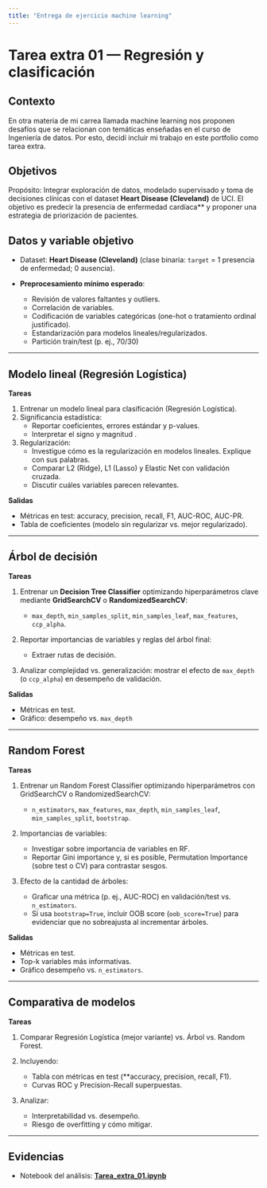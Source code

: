 ```yaml
---
title: "Entrega de ejercicio machine learning"
---
```


# Tarea extra 01 — Regresión y clasificación 

## Contexto
En otra materia de mi carrea llamada machine learning nos proponen desafíos que se relacionan con temáticas enseñadas en el curso de Ingeniería de datos. Por esto, decidí incluir mi trabajo en este portfolio como tarea extra.

## Objetivos

Propósito: Integrar exploración de datos, modelado supervisado y toma de decisiones clínicas con el dataset **Heart Disease (Cleveland)** de UCI.
El objetivo es predecir la presencia de enfermedad cardíaca** y proponer una estrategia de priorización de pacientes.

## Datos y variable objetivo

- Dataset: **Heart Disease (Cleveland)** (clase binaria: `target` = 1 presencia de enfermedad; 0 ausencia).
  
- **Preprocesamiento mínimo esperado**:
  * Revisión de valores faltantes y outliers.
  * Correlación de variables.
  * Codificación de variables categóricas (one-hot o tratamiento ordinal justificado).
  * Estandarización para modelos lineales/regularizados.
  * Partición train/test (p. ej., 70/30) 

---

## Modelo lineal (Regresión Logística)

**Tareas**

1. Entrenar un modelo lineal para clasificación (Regresión Logística).
2. Significancia estadística:
   - Reportar coeficientes, errores estándar y p-values.
   - Interpretar el signo y magnitud .
3. Regularización:
   - Investigue cómo es la regularización en modelos lineales. Explique con sus palabras.
   - Comparar L2 (Ridge), L1 (Lasso) y Elastic Net con validación cruzada.
   - Discutir cuáles variables parecen relevantes.

**Salidas**
- Métricas en test: accuracy, precision, recall, F1, AUC-ROC, AUC-PR.
- Tabla de coeficientes (modelo sin regularizar vs. mejor regularizado).

---

## Árbol de decisión

**Tareas**
1. Entrenar un **Decision Tree Classifier** optimizando hiperparámetros clave mediante **GridSearchCV** o **RandomizedSearchCV**:
   - `max_depth`, `min_samples_split`, `min_samples_leaf`, `max_features`, `ccp_alpha`.
  
2. Reportar importancias de variables y reglas del árbol final:
   - Extraer rutas de decisión.
  
3. Analizar complejidad vs. generalización: mostrar el efecto de `max_depth` (o `ccp_alpha`) en desempeño de validación.

**Salidas**
- Métricas en test.
- Gráfico: desempeño vs. `max_depth`

---

## Random Forest

**Tareas**
1. Entrenar un Random Forest Classifier optimizando hiperparámetros con GridSearchCV o RandomizedSearchCV:
   - `n_estimators`, `max_features`, `max_depth`, `min_samples_leaf`, `min_samples_split`, `bootstrap`.
  
2. Importancias de variables:
   - Investigar sobre importancia de variables en RF.
   - Reportar Gini importance y, si es posible, Permutation Importance (sobre test o CV) para contrastar sesgos.
  
3. Efecto de la cantidad de árboles:
   - Graficar una métrica (p. ej., AUC-ROC) en validación/test vs. `n_estimators`.
   - Si usa `bootstrap=True`, incluir OOB score (`oob_score=True`) para evidenciar que no sobreajusta al incrementar árboles.

**Salidas**
- Métricas en test.
- Top-k variables más informativas.
- Gráfico desempeño vs. `n_estimators`.

---

## Comparativa de modelos

**Tareas**
1. Comparar Regresión Logística (mejor variante) vs. Árbol vs. Random Forest.

2. Incluyendo:
   - Tabla con métricas en test (**accuracy, precision, recall, F1).
   - Curvas ROC y Precision-Recall superpuestas.
  
3. Analizar:
   - Interpretabilidad vs. desempeño.
   - Riesgo de overfitting y cómo mitigar.

---


## Evidencias

* Notebook del análisis: **[Tarea_extra_01.ipynb](tarea_extra_uno.ipynb)**




